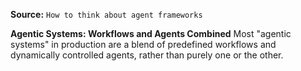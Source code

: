 **Source:** `How to think about agent frameworks`

**Agentic Systems: Workflows and Agents Combined**
Most "agentic systems" in production are a blend of predefined workflows and dynamically controlled agents, rather than purely one or the other.

